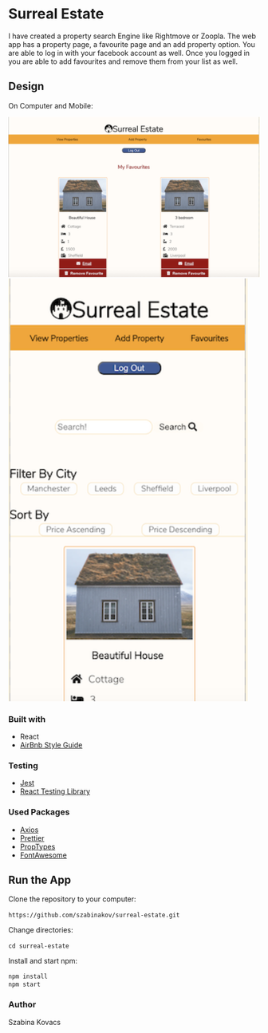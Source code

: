 
# Surreal Estate

I have created a property search Engine like Rightmove or Zoopla. The web app has a property page, a favourite page and an add property option.
You are able to log in with your facebook account as well. Once you logged in you are able to add favourites and remove them from your list as well.

## Design
On Computer and Mobile:

![Computer look](lookC.png)
![Mobile Look](lookM.png)

### Built with

+ React
+ [AirBnb Style Guide](https://airbnb.io/javascript/)

### Testing

+ [Jest](https://www.npmjs.com/package/jest)
+ [React Testing Library](https://testing-library.com/docs/react-testing-library/intro)

### Used Packages 
+ [Axios](https://www.npmjs.com/package/axios)
+ [Prettier](https://www.npmjs.com/package/prettier)
+ [PropTypes](https://www.npmjs.com/package/prop-types)
+ [FontAwesome](https://fontawesome.com/how-to-use/on-the-web/using-with/react) 

## Run the App

Clone the repository to your computer:

`https://github.com/szabinakov/surreal-estate.git`

Change directories:

`cd surreal-estate`

Install and start npm:
````
npm install
npm start
````

### Author
Szabina Kovacs 
